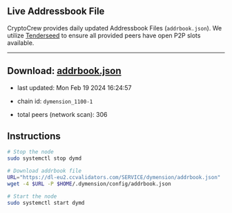 ## Live Addressbook File

CryptoCrew provides daily updated Addressbook Files (`addrbook.json`). We utilize [Tenderseed](https://github.com/binaryholdings/tenderseed) to ensure all provided peers have open P2P slots available.

---
**Download: [addrbook.json](https://dl-eu2.ccvalidators.com/SERVICE/dymension/addrbook.json)**
---

- last updated: Mon Feb 19 2024 16:24:57
- chain id: `dymension_1100-1`

- total peers (network scan): 306

## Instructions
```sh
# Stop the node
sudo systemctl stop dymd

# Download addrbook file
URL="https://dl-eu2.ccvalidators.com/SERVICE/dymension/addrbook.json"
wget -4 $URL -P $HOME/.dymension/config/addrbook.json

# Start the node
sudo systemctl start dymd
```
